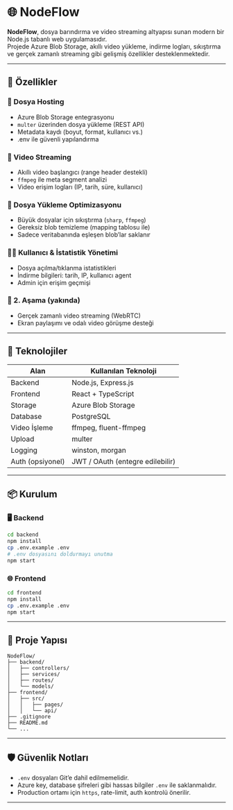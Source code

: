 # 🌐 NodeFlow

**NodeFlow**, dosya barındırma ve video streaming altyapısı sunan modern bir Node.js tabanlı web uygulamasıdır.  
Projede Azure Blob Storage, akıllı video yükleme, indirme logları, sıkıştırma ve gerçek zamanlı streaming gibi gelişmiş özellikler desteklenmektedir.

---

## 🚀 Özellikler

### 📁 Dosya Hosting
- Azure Blob Storage entegrasyonu
- `multer` üzerinden dosya yükleme (REST API)
- Metadata kaydı (boyut, format, kullanıcı vs.)
- .env ile güvenli yapılandırma

### 🎥 Video Streaming
- Akıllı video başlangıcı (range header destekli)
- `ffmpeg` ile meta segment analizi
- Video erişim logları (IP, tarih, süre, kullanıcı)

### 🧩 Dosya Yükleme Optimizasyonu
- Büyük dosyalar için sıkıştırma (`sharp`, `ffmpeg`)
- Gereksiz blob temizleme (mapping tablosu ile)
- Sadece veritabanında eşleşen blob’lar saklanır

### 🧑‍💻 Kullanıcı & İstatistik Yönetimi
- Dosya açılma/tıklanma istatistikleri
- İndirme bilgileri: tarih, IP, kullanıcı agent
- Admin için erişim geçmişi

### 🎦 2. Aşama (yakında)
- Gerçek zamanlı video streaming (WebRTC)
- Ekran paylaşımı ve odalı video görüşme desteği

---

## 🧱 Teknolojiler

| Alan                | Kullanılan Teknoloji               |
|---------------------|------------------------------------|
| Backend             | Node.js, Express.js                |
| Frontend            | React + TypeScript                 |
| Storage             | Azure Blob Storage                 |
| Database            | PostgreSQL                         |
| Video İşleme        | ffmpeg, fluent-ffmpeg              |
| Upload              | multer                             |
| Logging             | winston, morgan                    |
| Auth (opsiyonel)    | JWT / OAuth (entegre edilebilir)  |

---

## 📦 Kurulum

### 🖥️ Backend
```bash
cd backend
npm install
cp .env.example .env
# .env dosyasını doldurmayı unutma
npm start
```

### 🌐 Frontend
```bash
cd frontend
npm install
cp .env.example .env
npm start
```

---

## 📁 Proje Yapısı

```
NodeFlow/
├── backend/
│   ├── controllers/
│   ├── services/
│   ├── routes/
│   └── models/
├── frontend/
│   ├── src/
│   │   ├── pages/
│   │   └── api/
├── .gitignore
├── README.md
└── ...
```

---

## 🛡️ Güvenlik Notları

- `.env` dosyaları Git’e dahil edilmemelidir.
- Azure key, database şifreleri gibi hassas bilgiler `.env` ile saklanmalıdır.
- Production ortamı için `https`, rate-limit, auth kontrolü önerilir.

---
